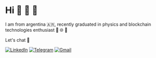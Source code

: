 # Hi :horse: :herb: :wave:

I am from argentina :argentina:, recently graduated in physics and blockchain technologies enthusiast :link: :globe_with_meridians: :closed_lock_with_key:

Let's chat :crystal_ball:

[![LinkedIn](https://img.shields.io/badge/linkedin-%230077B5.svg?style=for-the-badge&logo=linkedin&logoColor=white)](http://www.linkedin.com/in/sofianicoletti) [![Telegram](https://img.shields.io/badge/Telegram-2CA5E0?style=for-the-badge&logo=telegram&logoColor=white)](https://telegram.me/sofinico) [![Gmail](https://img.shields.io/badge/Gmail-D14836?style=for-the-badge&logo=gmail&logoColor=white)](mailto:nicolettisofia1@gmail.com)
